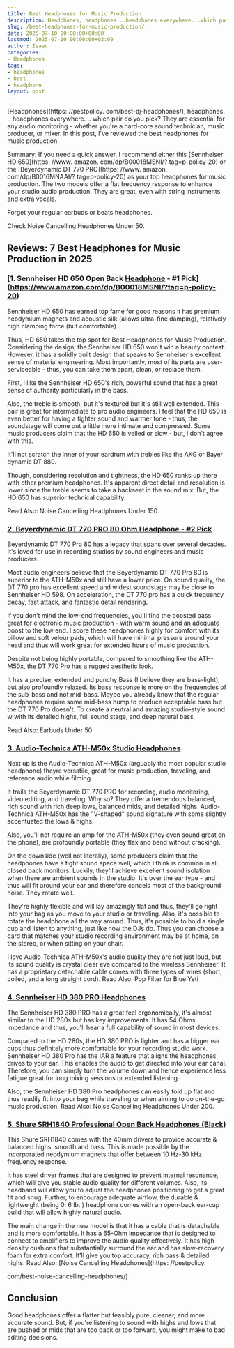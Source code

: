 ```yaml
---
title: Best Headphones for Music Production
description: Headphones, headphones...headphones everywhere...which pair do you pick? They are essential for any audio monitoring - whether you're a hard-core sound...
slug: /best-headphones-for-music-production/
date: 2025-07-10 00:00:00+00:00
lastmod: 2025-07-10 00:00:00+03:00
author: Isaac
categories:
- Headphones
tags:
- headphones
- best
- headphone
layout: post
---
```


[Headphones](https: //pestpolicy. com/best-dj-headphones/), headphones. .. headphones everywhere. .. which pair do you pick? They are essential for any audio monitoring - whether you're a hard-core sound technician, music producer, or mixer. In this post, I've reviewed the best headphones for music production.

Summary: If you need a quick answer, I recommend either this [Sennheiser HD 650](https: //www. amazon. com/dp/B00018MSNI/? tag=p-policy-20) or the [Beyerdynamic DT 770 PRO](https: //www. amazon. com/dp/B0016MNAAI/? tag=p-policy-20) as your top headphones for music production. The two models offer a flat frequency response to enhance your studio audio production. They are great, even with string instruments and extra vocals.

Forget your regular earbuds or beats headphones.

Check Noise Cancelling Headphones Under 50.

##  Reviews: 7 Best Headphones for Music Production in 2025

###  [1. Sennheiser HD 650 Open Back [Headphone](https://pestpolicy.com/best-headphones-for-guitar-amps/) - #1 Pick](https://www.amazon.com/dp/B00018MSNI/?tag=p-policy-20)

Sennheiser HD 650 has earned top fame for good reasons it has premium neodymium magnets and acoustic silk (allows ultra-fine damping), relatively high clamping force (but comfortable).

Thus, HD 650 takes the top spot for Best Headphones for Music Production. Considering the design, the Sennheiser HD 650 won't win a beauty contest. However, it has a solidly built design that speaks to Sennheiser's excellent sense of material engineering. Most importantly, most of its parts are user-serviceable - thus, you can take them apart, clean, or replace them.

First, I like the Sennheiser HD 650's rich, powerful sound that has a great sense of authority particularly in the bass.

Also, the treble is smooth, but it's textured but it's still well extended. This pair is great for intermediate to pro audio engineers. I feel that the HD 650 is even better for having a tighter sound and warmer tone - thus, the soundstage will come out a little more intimate and compressed. Some music producers claim that the HD 650 is veiled or slow - but, I don't agree with this.

It'll not scratch the inner of your eardrum with trebles like the AKG or Bayer dynamic DT 880.

Though, considering resolution and tightness, the HD 650 ranks up there with other premium headphones. It's apparent direct detail and resolution is lower since the treble seems to take a backseat in the sound mix. But, the HD 650 has superior technical capability.

Read Also: Noise Cancelling Headphones Under 150

###  [2. Beyerdynamic DT 770 PRO 80 Ohm Headphone - #2 Pick](https://www.amazon.com/dp/B0016MNAAI/?tag=p-policy-20)

Beyerdynamic DT 770 Pro 80 has a legacy that spans over several decades. It's loved for use in recording studios by sound engineers and music producers.

Most audio engineers believe that the Beyerdynamic DT 770 Pro 80 is superior to the ATH-M50x and still have a lower price. On sound quality, the DT 770 pro has excellent speed and widest soundstage may be close to Sennheiser HD 598. On acceleration, the DT 770 pro has a quick frequency decay, fast attack, and fantastic detail rendering.

If you don't mind the low-end frequencies, you'll find the boosted bass great for electronic music production - with warm sound and an adequate boost to the low end. I score these headphones highly for comfort with its pillow and soft velour pads, which will have minimal pressure around your head and thus will work great for extended hours of music production.

Despite not being highly portable, compared to smoothing like the ATH-M50x, the DT 770 Pro has a rugged aesthetic look.

It has a precise, extended and punchy Bass (I believe they are bass-light), but also profoundly relaxed. Its bass response is more on the frequencies of the sub-bass and not mid-bass. Maybe you already know that the regular headphones require some mid-bass hump to produce acceptable bass but the DT 770 Pro doesn't. To create a neutral and amazing studio-style sound w with its detailed highs, full sound stage, and deep natural bass.

Read Also: Earbuds Under 50

###  [3. Audio-Technica ATH-M50x Studio Headphones](https://www.amazon.com/dp/B00HVLUR86/?tag=p-policy-20)

Next up is the Audio-Technica ATH-M50x (arguably the most popular studio headphone) theyre versatile, great for music production, traveling, and reference audio while filming.

It trails the Beyerdynamic DT 770 PRO for recording, audio monitoring, video editing, and traveling. Why so? They offer a tremendous balanced, rich sound with rich deep lows, balanced mids, and detailed highs. Audio-Technica ATH-M50x has the "V-shaped" sound signature with some slightly accentuated the lows & highs.

Also, you'll not require an amp for the ATH-M50x (they even sound great on the phone), are profoundly portable (they flex and bend without cracking).

On the downside (well not literally), some producers claim that the headphones have a tight sound space well, which I think is common in all closed back monitors. Luckily, they'll achieve excellent sound isolation when there are ambient sounds in the studio. It's over the ear type - and thus will fit around your ear and therefore cancels most of the background noise. They rotate well.

They're highly flexible and will lay amazingly flat and thus, they'll go right into your bag as you move to your studio or traveling. Also, it's possible to rotate the headphone all the way around. Thus, it's possible to hold a single cup and listen to anything, just like how the DJs do. Thus you can choose a card that matches your studio recording environment may be at home, on the stereo, or when sitting on your chair.

I love Audio-Technica ATH-M50x's audio quality they are not just loud, but its sound quality is crystal clear eve compared to the wireless Sennheiser. It has a proprietary detachable cable comes with three types of wires (short, coiled, and a long straight cord). Read Also: Pop Filter for Blue Yeti

###  [4. Sennheiser HD 380 PRO Headphones](https://www.amazon.com/dp/B001UE6I0G/?tag=p-policy-20)

The Sennheiser HD 380 PRO has a great feel ergonomically, it's almost similar to the HD 280s but has key improvements. It has 54 Ohms impedance and thus, you'll hear a full capability of sound in most devices.

Compared to the HD 280s, the HD 380 PRO is lighter and has a bigger ear cups thus definitely more comfortable for your recording studio work. Sennheiser HD 380 Pro has the IAR a feature that aligns the headphones' drives to your ear. This enables the audio to get directed into your ear canal. Therefore, you can simply turn the volume down and hence experience less fatigue great for long mixing sessions or extended listening.

Also, the Sennheiser HD 380 Pro headphones can easily fold up flat and thus readily fit into your bag while traveling or when aiming to do on-the-go music production. Read Also: Noise Cancelling Headphones Under 200.

###  [5. Shure SRH1840 Professional Open Back Headphones (Black)](https://www.amazon.com/dp/B0073A4FM4/?tag=p-policy-20)

This Shure SRH1840 comes with the 40mm drivers to provide accurate & balanced highs, smooth and bass. This is made possible by the incorporated neodymium magnets that offer between 10 Hz-30 kHz frequency response.

It has steel driver frames that are designed to prevent internal resonance, which will give you stable audio quality for different volumes. Also, its headband will allow you to adjust the headphones positioning to get a great fit and snug. Further, to encourage adequate airflow, the durable & lightweight (being 0. 6 lb. ) headphone comes with an open-back ear-cup build that will allow highly natural audio.

The main change in the new model is that it has a cable that is detachable and is more comfortable. It has a 65-Ohm impedance that is designed to connect to amplifiers to improve the audio quality effectively. It has high-density cushions that substantially surround the ear and has slow-recovery foam for extra comfort. It'll give you top accuracy, rich bass & detailed highs. Read Also: [Noise Cancelling Headphones](https: //pestpolicy.

com/best-noise-cancelling-headphones/)

##  Conclusion

Good headphones offer a flatter but feasibly pure, cleaner, and more accurate sound. But, if you're listening to sound with highs and lows that are pushed or mids that are too back or too forward, you might make to bad editing decisions.
